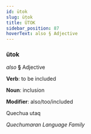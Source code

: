 ```yaml
---
id: ütok
slug: ütok
title: ÜTOK
sidebar_position: 87
hoverText: also § Adjective
---
```


### ütok

*also* **§** Adjective

**Verb**: to be included

**Noun**: inclusion

**Modifier**: also/too/included

Quechua utaq 

*Quechumaran Language Family*